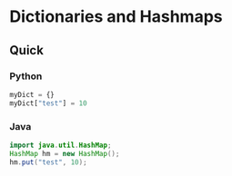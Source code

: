 # Dictionaries and Hashmaps

## Quick

### Python
```python
myDict = {}
myDict["test"] = 10
```

### Java
```java
import java.util.HashMap;
HashMap hm = new HashMap();
hm.put("test", 10);
```

